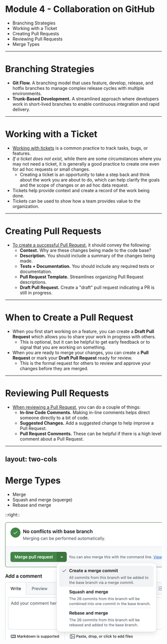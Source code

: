 # **Module 4 - Collaboration on GitHub**

* Branching Strategies
* Working with a Ticket
* Creating Pull Requests
* Reviewing Pull Requests
* Merge Types

---

# **Branching Strategies**

* **Git Flow.** A branching model that uses feature, develop, release, and hotfix branches to manage complex release cycles with multiple environments.
* **Trunk-Based Development.** A streamlined approach where developers work in short-lived branches to enable continuous integration and rapid delivery.

---

# **Working with a Ticket**
<div class="text-2xl">

* [Working with tickets](https://docs.github.com/en/issues/tracking-your-work-with-issues/creating-an-issue) is a common practice to track tasks, bugs, or features.
* _If a ticket does not exist,_ while there are some circumstances where you may not need a ticket, it is generally a good practice to create one even for ad hoc requests or small changes.
  * Creating a ticket is an opportunity to take a step back and think about the work you are about to do, which can help clarify the goals and the scope of changes or an ad hoc data request.
* Tickets help provide context and create a record of the work being done.
* Tickets can be used to show how a team provides value to the organization.
</div>

---

# **Creating Pull Requests**
<div class="text-2xl">

* [To create a successful Pull Request](https://docs.github.com/en/pull-requests/collaborating-with-pull-requests/proposing-changes-to-your-work-with-pull-requests/creating-a-pull-request), it should convey the following:
  * **Context.** Why are these changes being made to the code base?
  * **Description.** You should include a summary of the changes being made.
  * **Tests + Documentation.** You should include any required tests or documentation.
  * **Pull Request Template.** Streamlines organizing Pull Request descriptions.
  * **Draft Pull Request.** Create a "draft" pull request indicating a PR is still in progress.
</div>

---

# **When to Create a Pull Request**
<div class="text-2xl">

* When you first start working on a feature, you can create a **Draft Pull Request** which allows you to share your work in progress with others.
  * This is optional, but it can be helpful to get early feedback or to signal that you are working on something.
* When you are ready to merge your changes, you can create a **Pull Request** or mark your **Draft Pull Request** ready for review.
  * This is the formal request for others to review and approve your changes before they are merged.
</div>

---

# **Reviewing Pull Requests**

* [When reviewing a Pull Request](https://docs.github.com/en/pull-requests/collaborating-with-pull-requests/reviewing-changes-in-pull-requests/reviewing-proposed-changes-in-a-pull-request), you can do a couple of things:
  * **In-line Code Comments.** Making in-line comments helps direct someone directly to a bit of code.
  * **Suggested Changes.** Add a suggested change to help improve a Pull Request.
  * **Pull Request Comments.** These can be helpful if there is a high level comment about a Pull Request.

---
layout: two-cols
---

# **Merge Types**

* Merge
* Squash and merge (squerge)
* Rebase and merge

::right::

<div class="flex justify-center items-center h-full">
  <img src="./images/github-merge-types.png" />
</div>
